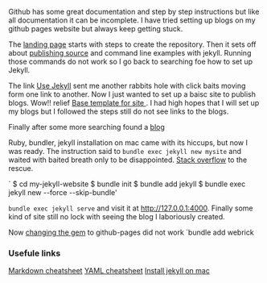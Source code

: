 

Github has some great documentation and step by step instructions but like all documentation it can be incomplete. 
I have tried setting up blogs on my github pages website but always keep getting stuck.

The [landing page](https://docs.github.com/en/pages) starts with steps to create the repository. Then it sets off about [publishing source](https://docs.github.com/en/pages/getting-started-with-github-pages/configuring-a-publishing-source-for-your-github-pages-site) and command line examples with jekyll. Running those commands do not work so I go back to searching foe how to set up Jekyll. 


The link [Use Jekyll](https://docs.github.com/en/pages/setting-up-a-github-pages-site-with-jekyll/about-github-pages-and-jekyll) sent me another rabbits hole with click baits moving form one link to another. Now I just wanted to set up a baisc site to publish blogs. Wow!! relief [Base template for site ](https://github.com/skills/github-pages). I had high hopes that I will set up my blogs but I followed the steps still do not see links to the blogs.


Finally after some more searching found a [blog](https://www.aleksandrhovhannisyan.com/blog/getting-started-with-jekyll-and-github-pages/)


Ruby, bundler, jekyll installation on mac came with its hiccups, but now I was ready. The instruction said to `bundle exec jekyll new mysite` and waited with baited breath only to be disappointed. [Stack overflow](https://stackoverflow.com/questions/61704004/trouble-creating-a-new-jekyll-site-could-not-locate-gemfile-or-bundle-direct) to the rescue.
 

`
$ cd my-jekyll-website
$ bundle init
$ bundle add jekyll
$ bundle exec jekyll new --force --skip-bundle'

`bundle exec jekyll serve` and visit it at http://127.0.0.1:4000. Finally some kind of site still no lock with seeing the blog I laboriously created.


Now [changing the gem](https://github.com/github/pages-gem/issues/752) to github-pages did not work
`bundle add webrick

### Usefule links
[Markdown cheatsheet](https://www.markdownguide.org/cheat-sheet/)
[YAML cheatsheet](https://learntheweb.courses/topics/markdown-yaml-cheat-sheet/#yaml)
[Install jekyll on mac](https://jekyllrb.com/docs/installation/macos/)

